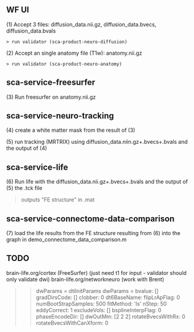 
## WF UI

(1) Accept 3 files: diffusion_data.nii.gz, diffusion_data.bvecs, diffusion_data.bvals

    > run validator (sca-product-neuro-diffusion)

(2) Accept an single anatomy file (T1w): anatomy.nii.gz

    > run validator (sca-product-neuro-anatomy)

## sca-service-freesurfer

(3) Run freesurfer on anatomy.nii.gz

## sca-service-neuro-tracking 


(4) create a white matter mask from the result of (3)

(5) run tracking (MRTRIX) using diffusion_data.niin.gz+.bvecs+.bvals and the output of (4)

## sca-service-life 

(6) Run life with the diffusion_data.nii.gz+.bvecs+.bvals and the output of (5) the .tck file

  > outputs "FE structure" in .mat

## sca-service-connectome-data-comparison 

(7) load the life results from the FE structure resulting from (6) into the graph in demo_connectome_data_comparison.m

## TODO

brain-life.org/cortex (FreeSurfer) (just need t1 for input - validator should only validate dwi)
brain-life.org/networkneuro (work with Brent)


 >> dwParams = dtiInitParams
    dwParams = 
                    bvalue: []
              gradDirsCode: []
                   clobber: 0
               dt6BaseName: 
              flipLrApFlag: 0
       numBootStrapSamples: 500
                 fitMethod: 'ls'
                     nStep: 50
               eddyCorrect: 1
               excludeVols: []
         bsplineInterpFlag: 0
            phaseEncodeDir: []
                   dwOutMm: [2 2 2]
         rotateBvecsWithRx: 0
   rotateBvecsWithCanXform: 0
